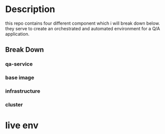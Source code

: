 # Description

this repo contains four different component which i will break down below. they serve to create an orchestrated and automated environment for a Q/A application.
## Break Down

### qa-service
### base image

### infrastructure

### cluster

# live env
